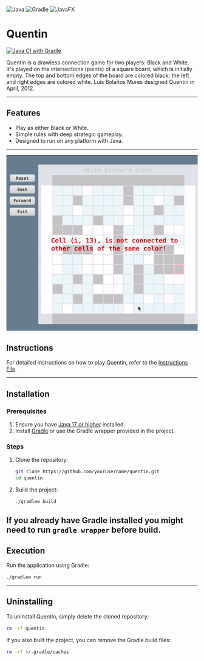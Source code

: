 ![Java](https://img.shields.io/badge/Java-007396?style=for-the-badge&logo=java&logoColor=white)
![Gradle](https://img.shields.io/badge/Gradle-02303A?style=for-the-badge&logo=gradle&logoColor=white)
![JavaFX](https://img.shields.io/badge/JavaFX-007396?style=for-the-badge&logo=java&logoColor=white)

# **Quentin**

[![Java CI with Gradle](https://github.com/Gabriele-tomai00/Quentin-game/actions/workflows/gradle.yml/badge.svg)](https://github.com/Gabriele-tomai00/Quentin-game/actions/workflows/gradle.yml)

Quentin is a drawless connection game for two players: Black and White. It's played on the intersections (points) of a square board, which is initially empty. The top and bottom edges of the board are colored black; the left and right edges are colored white. Luis Bolaños Mures designed Quentin in April, 2012.

---

## **Features**
- Play as either Black or White.
- Simple rules with deep strategic gameplay.
- Designed to run on any platform with Java.

---
![Demo](demo.gif)

## **Instructions**
For detailed instructions on how to play Quentin, refer to the [Instructions File](instructions.md).

---

## **Installation**

### **Prerequisites**
1. Ensure you have [Java 17 or higher](https://adoptopenjdk.net/) installed.
2. Install [Gradle](https://gradle.org/install/) or use the Gradle wrapper provided in the project.

### **Steps**
1. Clone the repository:
   ```bash
   git clone https://github.com/yourusername/quentin.git
   cd quentin
   ```

2. Build the project:
   ```bash
   ./gradlew build
   ```
If you already have Gradle installed you might need to run `gradle wrapper` before build.
---

## **Execution**

Run the application using Gradle:
   ```bash
   ./gradlew run
   ```

---

## **Uninstalling**

To uninstall Quentin, simply delete the cloned repository:
```bash
rm -rf quentin
```

If you also built the project, you can remove the Gradle build files:
```bash
rm -rf ~/.gradle/caches
```

